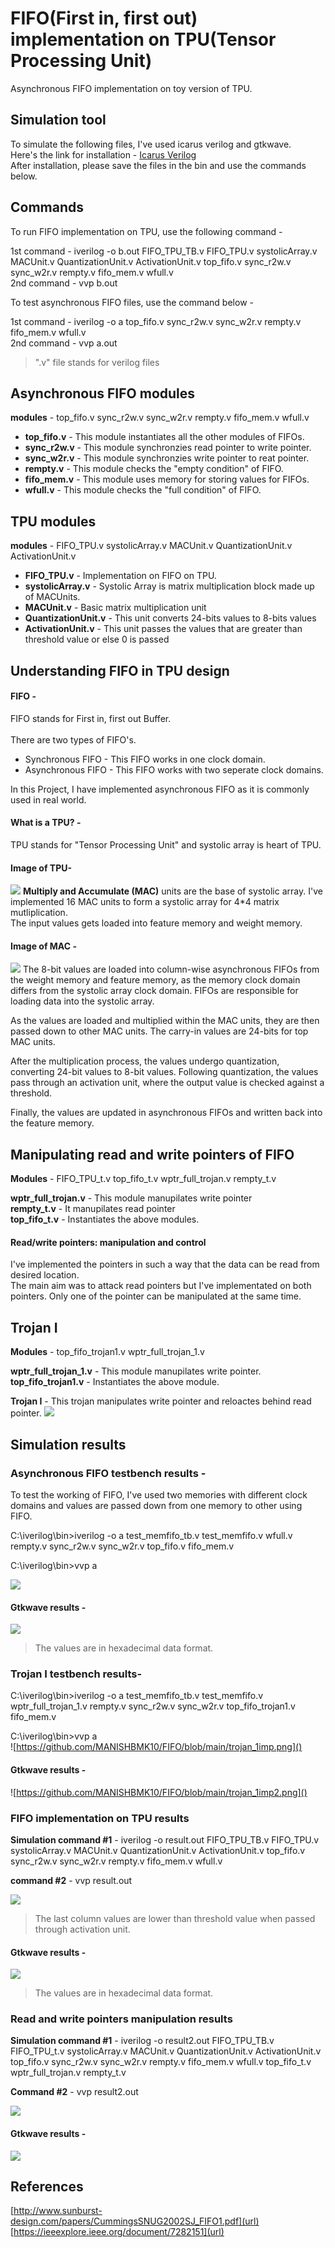 # FIFO(First in, first out) implementation on TPU(Tensor Processing Unit)
 Asynchronous FIFO implementation on toy version of TPU.
 ## Simulation tool
 To simulate the following files, I've used icarus verilog and gtkwave.<br/>
 Here's the link for installation - [Icarus Verilog](https://bleyer.org/icarus/) <br/>
 After installation, please save the files in the bin and use the commands below. 
## Commands
To run FIFO implementation on TPU, use the following command - <br />

1st command - iverilog -o b.out FIFO_TPU_TB.v FIFO_TPU.v systolicArray.v MACUnit.v QuantizationUnit.v ActivationUnit.v top_fifo.v sync_r2w.v sync_w2r.v rempty.v fifo_mem.v wfull.v<br />
2nd command - vvp b.out <br/>

To test asynchronous FIFO files, use the command below - <br />

1st command - iverilog -o a top_fifo.v sync_r2w.v sync_w2r.v rempty.v fifo_mem.v wfull.v <br />
2nd command - vvp a.out<br />

>".v" file stands for verilog files<br/>
## Asynchronous FIFO modules
**modules** - top_fifo.v sync_r2w.v sync_w2r.v rempty.v fifo_mem.v wfull.v <br />

- **top_fifo.v** - This module instantiates all the other modules of FIFOs. <br />
- **sync_r2w.v** - This module synchronzies read pointer to write pointer. <br />
- **sync_w2r.v** - This module synchronzies write pointer to reat pointer. <br />
- **rempty.v**  - This module checks the "empty condition" of FIFO. <br />
- **fifo_mem.v** - This module uses memory for storing values for FIFOs. <br />
- **wfull.v**    - This module checks the "full condition" of FIFO. <br />

## TPU modules
**modules** - FIFO_TPU.v systolicArray.v MACUnit.v QuantizationUnit.v ActivationUnit.v
- **FIFO_TPU.v**         - Implementation on FIFO on TPU.
- **systolicArray.v**    - Systolic Array is matrix multiplication block made up of MACUnits.
- **MACUnit.v**          - Basic matrix multiplication unit
- **QuantizationUnit.v** - This unit converts 24-bits values to 8-bits values
- **ActivationUnit.v**   - This unit passes the values that are greater than threshold value or else 0 is passed 
## Understanding FIFO in TPU design
#### FIFO -
 FIFO stands for First in, first out Buffer. <br/>
 <br/>
 There are two types of FIFO's. <br/>
 - Synchronous FIFO - This FIFO works in one clock domain.<br/>
 - Asynchronous FIFO - This FIFO works with two seperate clock domains.<br/>

 
In this Project, I have implemented asynchronous FIFO as it is commonly used in real world.<br/>
#### What is a TPU? -

TPU stands for "Tensor Processing Unit" and systolic array is heart of TPU. 
#### Image of TPU-

![](https://github.com/MANISHBMK10/FIFO/blob/main/tpu_1.png)
**Multiply and Accumulate (MAC)** units are the base of systolic array. I've implemented 16 MAC units to form a systolic array for 4*4 matrix mutliplication.<br/> 
The input values gets loaded into feature memory and weight memory. <br/>
#### Image of MAC -

![](https://github.com/MANISHBMK10/FIFO/blob/main/MAC.png)
The 8-bit values are loaded into column-wise asynchronous FIFOs from the weight memory and feature memory, as the memory clock domain differs from the systolic array clock domain. FIFOs are responsible for loading data into the systolic array.

As the values are loaded and multiplied within the MAC units, they are then passed down to other MAC units. The carry-in values are 24-bits for top MAC units. <br/>

After the multiplication process, the values undergo quantization, converting 24-bit values to 8-bit values. Following quantization, the values pass through an activation unit, where the output value is checked against a threshold.<br/>

Finally, the values are updated in asynchronous FIFOs and written back into the feature memory.<br/>

## **Manipulating read and write pointers of FIFO** 
**Modules** - FIFO_TPU_t.v top_fifo_t.v wptr_full_trojan.v rempty_t.v <br/>

**wptr_full_trojan.v** - This module manupilates write pointer<br/>
**rempty_t.v** - It manupilates read pointer<br/>
**top_fifo_t.v** - Instantiates the above modules.<br/>

#### Read/write pointers: manipulation and control
I've implemented the pointers in such a way that the data can be read from desired location.<br/>
The main aim was to attack read pointers but I've implementated on both pointers. Only one of the pointer can be manipulated at the same time.<br/>

## **Trojan I** 
**Modules** - top_fifo_trojan1.v wptr_full_trojan_1.v<br/>

**wptr_full_trojan_1.v** - This module manupilates write pointer.<br/>
**top_fifo_trojan1.v** - Instantiates the above module.<br/>

**Trojan I** - This trojan manipulates write pointer and reloactes behind read pointer.
![](https://github.com/MANISHBMK10/FIFO/blob/main/trojanIimage.png)

## Simulation results
### Asynchronous FIFO testbench results -<br/>

To test the working of FIFO, I've used two memories with different clock domains and values are passed down from one memory to other using FIFO.

C:\iverilog\bin>iverilog -o a test_memfifo_tb.v test_memfifo.v wfull.v rempty.v sync_r2w.v sync_w2r.v top_fifo.v fifo_mem.v<br/>

C:\iverilog\bin>vvp a<br/>

![](https://github.com/MANISHBMK10/FIFO/blob/main/verilog.png)
#### Gtkwave results -

![](https://github.com/MANISHBMK10/FIFO/blob/main/gtk_fifofinal.png)
> The values are in hexadecimal data format.<br/>

### Trojan I testbench results-<br/>

C:\iverilog\bin>iverilog -o a test_memfifo_tb.v test_memfifo.v wptr_full_trojan_1.v rempty.v sync_r2w.v sync_w2r.v top_fifo_trojan1.v fifo_mem.v<br/>

C:\iverilog\bin>vvp a<br/>
![https://github.com/MANISHBMK10/FIFO/blob/main/trojan_1imp.png]()
#### Gtkwave results -

![https://github.com/MANISHBMK10/FIFO/blob/main/trojan_1imp2.png]()



### FIFO implementation on TPU results
**Simulation command #1** - iverilog -o result.out FIFO_TPU_TB.v FIFO_TPU.v systolicArray.v MACUnit.v QuantizationUnit.v ActivationUnit.v top_fifo.v sync_r2w.v sync_w2r.v rempty.v fifo_mem.v wfull.v<br/>

**command #2** - vvp result.out<br/>

![](https://github.com/MANISHBMK10/FIFO/blob/main/fifo_tpu.png)
> The last column values are lower than threshold value when passed through activation unit.<br/>
#### Gtkwave results -

![](https://github.com/MANISHBMK10/FIFO/blob/main/tpu_gtk.png)
> The values are in hexadecimal data format.<br/>

### Read and write pointers manipulation results
**Simulation command #1** - iverilog -o result2.out FIFO_TPU_TB.v FIFO_TPU_t.v systolicArray.v MACUnit.v QuantizationUnit.v ActivationUnit.v top_fifo.v sync_r2w.v sync_w2r.v rempty.v fifo_mem.v wfull.v top_fifo_t.v wptr_full_trojan.v rempty_t.v <br/>

**Command #2** - vvp result2.out<br/>

![](https://github.com/MANISHBMK10/FIFO/blob/main/trojan_1.png)
#### Gtkwave results -

![](https://github.com/MANISHBMK10/FIFO/blob/main/trojan_2.png)

## References

[http://www.sunburst-design.com/papers/CummingsSNUG2002SJ_FIFO1.pdf](url)
[https://ieeexplore.ieee.org/document/7282151](url)

